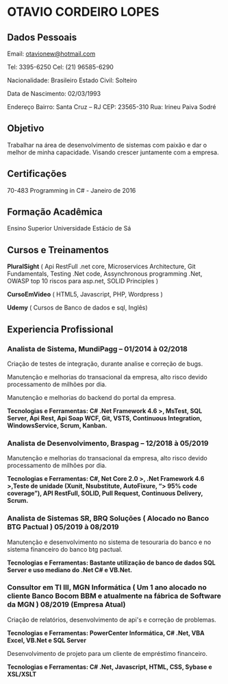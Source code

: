 # OTAVIO CORDEIRO LOPES

## Dados Pessoais

Email: otavionew@hotmail.com

Tel: 3395-6250		Cel: (21) 96585-6290

Nacionalidade: Brasileiro 	Estado Civil: Solteiro

Data de Nascimento: 02/03/1993

Endereço
Bairro: Santa Cruz – RJ 		CEP: 23565-310
Rua: Irineu Paiva Sodré

## Objetivo
Trabalhar na área de desenvolvimento de sistemas com paixão e dar o melhor de minha capacidade. Visando crescer juntamente com a empresa.

## Certificações 
70-483 Programming in C#  - Janeiro de 2016

## Formação Acadêmica
Ensino Superior Universidade Estácio de Sá 

## Cursos e Treinamentos

**PluralSight** ( Api RestFull .net core, Microservices Architecture, Git Fundamentals, Testing .Net code, Assynchronous programming .Net, OWASP top 10 riscos para asp.net, SOLID Principles )

**CursoEmVideo** ( HTML5, Javascript, PHP, Wordpress )

**Udemy** ( Cursos de Banco de dados e sql, Inglês)

## Experiencia Profissional

### Analista de Sistema, MundiPagg – 01/2014 à 02/2018
Criação de testes de integração, durante analise e correção de bugs.

Manutenção e melhorias do transacional da empresa, alto risco devido processamento de milhões por dia. 

Manutenção e melhorias do backend do portal da empresa.

**Tecnologias e Ferramentas: C# .Net Framework 4.6 >, MsTest, SQL Server, Api Rest, Api Soap WCF, Git, VSTS, Continuous Integration, WindowsService, Scrum, Kanban.**

### Analista de Desenvolvimento, Braspag – 12/2018 à 05/2019
Manutenção e melhorias do transacional da empresa, alto risco devido processamento de milhões por dia.

**Tecnologias e Ferramentas: C#, Net Core 2.0 >, .Net Framework 4.6 >,Teste de unidade (Xunit, Nsubstitute, AutoFixure, “> 95% code coverage”), API RestFull, SOLID, Pull Request, Continuous Delivery, Scrum.**

### Analista de Sistemas SR, BRQ Soluções ( Alocado no Banco BTG Pactual ) 05/2019 à 08/2019
Manutenção e desenvolvimento no sistema de tesouraria do banco e no sistema financeiro do banco btg pactual. 

**Tecnologias e Ferramentas: Bastante utilização de banco de dados SQL Server e uso mediano do .Net C# e VB.Net.**

### Consultor em TI III, MGN Informática ( Um 1 ano alocado no cliente Banco Bocom BBM e atualmente na fábrica de Software da MGN ) 08/2019 (Empresa Atual)
Criação de relatórios, desenvolvimento de api's e correção de problemas.

**Tecnologias e Ferramentas: PowerCenter Informática, C# .Net, VBA Excel, VB.Net e SQL Server**

Desenvolvimento de projeto para um cliente de empréstimo financeiro.

**Tecnologias e Ferramentas: C# .Net, Javascript, HTML, CSS, Sybase e XSL/XSLT**

